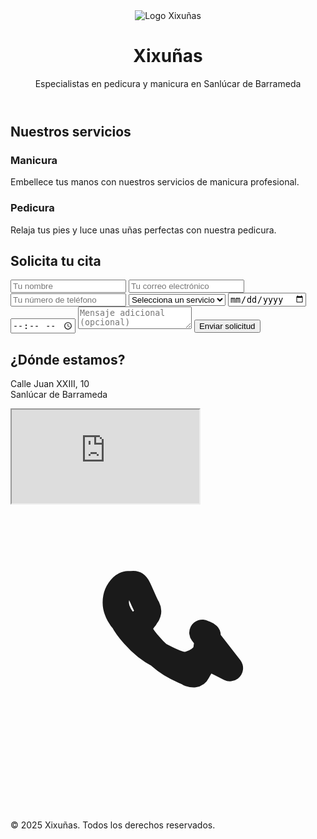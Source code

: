 <!DOCTYPE html>
<html lang="es">
<head>
  <meta charset="UTF-8">
  <meta name="viewport" content="width=device-width, initial-scale=1.0">
  <title>Xixuñas - Pedicura y Manicura</title>
  <script src="https://cdn.tailwindcss.com"></script>
  <link rel="icon" href="logo.png" type="image/png">
</head>
<body class="bg-white text-gray-800 font-sans">
  <!-- Encabezado -->
  <header class="text-center py-10 border-b">
    <img src="Captura de pantalla 2025-05-16 a las 14.26.10.png" alt="Logo Xixuñas" class="mx-auto w-32">
    <h1 class="text-3xl font-bold mt-4">Xixuñas</h1>
    <p class="text-gray-500">Especialistas en pedicura y manicura en Sanlúcar de Barrameda</p>
  </header>

  <!-- Servicios -->
  <section class="py-10 px-6 text-center">
    <h2 class="text-2xl font-semibold mb-6">Nuestros servicios</h2>
    <div class="flex flex-col md:flex-row justify-center gap-6">
      <div class="bg-orange-100 p-6 rounded-2xl shadow w-full max-w-sm">
        <h3 class="text-xl font-bold mb-2">Manicura</h3>
        <p>Embellece tus manos con nuestros servicios de manicura profesional.</p>
      </div>
      <div class="bg-orange-100 p-6 rounded-2xl shadow w-full max-w-sm">
        <h3 class="text-xl font-bold mb-2">Pedicura</h3>
        <p>Relaja tus pies y luce unas uñas perfectas con nuestra pedicura.</p>
      </div>
    </div>
  </section>

  <!-- Formulario de cita -->
  <section class="py-10 px-6 bg-gray-100">
    <h2 class="text-2xl font-semibold text-center mb-6">Solicita tu cita</h2>
    <form class="max-w-xl mx-auto bg-white p-6 rounded-2xl shadow space-y-4" action="mailto:tucorreo@ejemplo.com" method="POST">
      <input type="text" name="nombre" placeholder="Tu nombre" required class="w-full border border-gray-300 rounded px-4 py-2">
      <input type="email" name="email" placeholder="Tu correo electrónico" required class="w-full border border-gray-300 rounded px-4 py-2">
      <input type="tel" name="telefono" placeholder="Tu número de teléfono" required class="w-full border border-gray-300 rounded px-4 py-2">
      <select name="servicio" required class="w-full border border-gray-300 rounded px-4 py-2">
        <option value="">Selecciona un servicio</option>
        <option value="manicura">Manicura</option>
        <option value="pedicura">Pedicura</option>
      </select>
      <input type="date" name="fecha" required class="w-full border border-gray-300 rounded px-4 py-2">
      <input type="time" name="hora" required class="w-full border border-gray-300 rounded px-4 py-2">
      <textarea name="mensaje" placeholder="Mensaje adicional (opcional)" class="w-full border border-gray-300 rounded px-4 py-2"></textarea>
      <button type="submit" class="bg-orange-500 text-white px-6 py-2 rounded hover:bg-orange-600 transition">Enviar solicitud</button>
    </form>
  </section>

  <!-- Ubicación -->
  <section class="py-10 px-6 text-center">
    <h2 class="text-2xl font-semibold mb-2">¿Dónde estamos?</h2>
    <p class="mb-4">Calle Juan XXIII, 10<br>Sanlúcar de Barrameda</p>
    <iframe class="mx-auto w-full max-w-md h-64 rounded-2xl" src="https://www.google.com/maps?q=Calle+Juan+XXIII+10,+Sanl%C3%BAcar+de+Barrameda&output=embed"></iframe>
  </section>

  <!-- WhatsApp -->
  <a href="https://wa.me/34600000000" class="fixed bottom-4 right-4 bg-green-500 hover:bg-green-600 text-white p-4 rounded-full shadow-lg" target="_blank" aria-label="WhatsApp">
    <svg class="w-6 h-6" fill="none" stroke="currentColor" stroke-width="2" viewBox="0 0 24 24" xmlns="http://www.w3.org/2000/svg">
      <path stroke-linecap="round" stroke-linejoin="round" d="M16.72 12.46c-.2-.1-1.2-.6-1.4-.7-.2-.1-.4-.1-.5.1-.2.2-.5.7-.6.9-.1.2-.3.2-.6.1-.3-.2-1.2-.4-2.2-1.3-.8-.7-1.4-1.5-1.6-1.9-.2-.3 0-.5.1-.6.1-.1.2-.3.3-.4.1-.1.1-.2.2-.3.1-.2.1-.3 0-.5-.1-.1-.5-1.1-.7-1.5-.2-.4-.4-.3-.5-.3-.1 0-.2 0-.3 0-.1 0-.3.1-.4.2-.1.1-.5.5-.5 1.2 0 .7.5 1.3.6 1.4.1.2 1.1 1.8 2.7 2.6 1.7.9 2 .8 2.3.7.4-.1 1.2-.5 1.3-1.1.1-.6.1-1 .1-1.1-.1-.1-.2-.1-.4-.2z"></path>
    </svg>
  </a>

  <!-- Footer -->
  <footer class="text-center text-sm text-gray-400 py-6 border-t">
    &copy; 2025 Xixuñas. Todos los derechos reservados.
  </footer>
</body>
</html>
